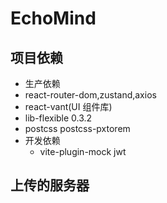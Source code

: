 # EchoMind

## 项目依赖

- 生产依赖
- react-router-dom,zustand,axios
- react-vant(UI 组件库)
- lib-flexible 0.3.2
- postcss postcss-pxtorem
- 开发依赖
  - vite-plugin-mock jwt

## 上传的服务器
